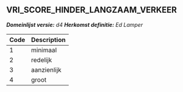 ## VRI_SCORE_HINDER_LANGZAAM_VERKEER

*__Domeinlijst versie:__ d4*
*__Herkomst definitie:__ Ed Lamper*

|__Code__ |__Description__	|
|	---	|	---	|
| 1 | minimaal |
| 2 | redelijk |
| 3 | aanzienlijk |
| 4 | groot |